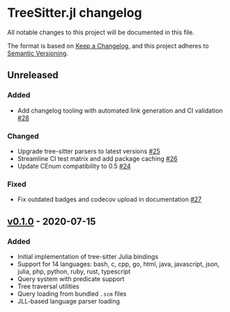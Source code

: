 # TreeSitter.jl changelog

All notable changes to this project will be documented in this file.

The format is based on [Keep a Changelog](https://keepachangelog.com/en/1.0.0/),
and this project adheres to [Semantic Versioning](https://semver.org/spec/v2.0.0.html).

## Unreleased

### Added

- Add changelog tooling with automated link generation and CI validation [#28]

### Changed

- Upgrade tree-sitter parsers to latest versions [#25]
- Streamline CI test matrix and add package caching [#26]
- Update CEnum compatibility to 0.5 [#24]

### Fixed

- Fix outdated badges and codecov upload in documentation [#27]

## [v0.1.0] - 2020-07-15

### Added

- Initial implementation of tree-sitter Julia bindings
- Support for 14 languages: bash, c, cpp, go, html, java, javascript, json, julia, php, python, ruby, rust, typescript
- Query system with predicate support
- Tree traversal utilities
- Query loading from bundled `.scm` files
- JLL-based language parser loading


<!-- Links generated by Changelog.jl -->

[v0.1.0]: https://github.com/MichaelHatherly/TreeSitter.jl/releases/tag/v0.1.0
[#24]: https://github.com/MichaelHatherly/TreeSitter.jl/issues/24
[#25]: https://github.com/MichaelHatherly/TreeSitter.jl/issues/25
[#26]: https://github.com/MichaelHatherly/TreeSitter.jl/issues/26
[#27]: https://github.com/MichaelHatherly/TreeSitter.jl/issues/27
[#28]: https://github.com/MichaelHatherly/TreeSitter.jl/issues/28
